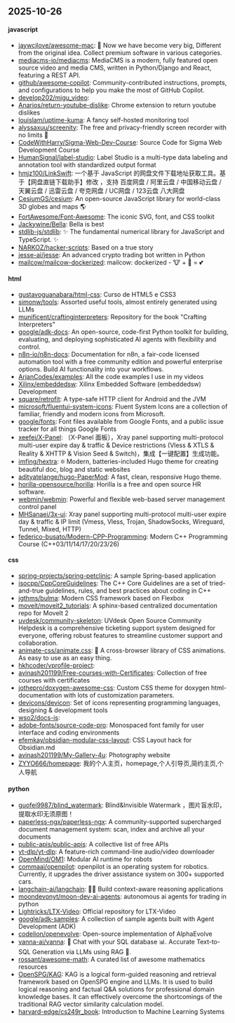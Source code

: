 ## 2025-10-26

#### javascript
* [jaywcjlove/awesome-mac](https://github.com/jaywcjlove/awesome-mac):  Now we have become very big, Different from the original idea. Collect premium software in various categories.
* [mediacms-io/mediacms](https://github.com/mediacms-io/mediacms): MediaCMS is a modern, fully featured open source video and media CMS, written in Python/Django and React, featuring a REST API.
* [github/awesome-copilot](https://github.com/github/awesome-copilot): Community-contributed instructions, prompts, and configurations to help you make the most of GitHub Copilot.
* [develop202/migu_video](https://github.com/develop202/migu_video): 
* [Anarios/return-youtube-dislike](https://github.com/Anarios/return-youtube-dislike): Chrome extension to return youtube dislikes
* [louislam/uptime-kuma](https://github.com/louislam/uptime-kuma): A fancy self-hosted monitoring tool
* [alyssaxuu/screenity](https://github.com/alyssaxuu/screenity): The free and privacy-friendly screen recorder with no limits 🎥
* [CodeWithHarry/Sigma-Web-Dev-Course](https://github.com/CodeWithHarry/Sigma-Web-Dev-Course): Source Code for Sigma Web Development Course
* [HumanSignal/label-studio](https://github.com/HumanSignal/label-studio): Label Studio is a multi-type data labeling and annotation tool with standardized output format
* [hmjz100/LinkSwift](https://github.com/hmjz100/LinkSwift): 一个基于 JavaScript 的网盘文件下载地址获取工具。基于【网盘直链下载助手】修改 ，支持 百度网盘 / 阿里云盘 / 中国移动云盘 / 天翼云盘 / 迅雷云盘 / 夸克网盘 / UC网盘 / 123云盘 八大网盘
* [CesiumGS/cesium](https://github.com/CesiumGS/cesium): An open-source JavaScript library for world-class 3D globes and maps 🌎
* [FortAwesome/Font-Awesome](https://github.com/FortAwesome/Font-Awesome): The iconic SVG, font, and CSS toolkit
* [Jackywine/Bella](https://github.com/Jackywine/Bella): Bella is best
* [stdlib-js/stdlib](https://github.com/stdlib-js/stdlib): ✨ The fundamental numerical library for JavaScript and TypeScript. ✨
* [NARKOZ/hacker-scripts](https://github.com/NARKOZ/hacker-scripts): Based on a true story
* [jesse-ai/jesse](https://github.com/jesse-ai/jesse): An advanced crypto trading bot written in Python
* [mailcow/mailcow-dockerized](https://github.com/mailcow/mailcow-dockerized): mailcow: dockerized - 🐮 + 🐋 = 💕

#### html
* [gustavoguanabara/html-css](https://github.com/gustavoguanabara/html-css): Curso de HTML5 e CSS3
* [simonw/tools](https://github.com/simonw/tools): Assorted useful tools, almost entirely generated using LLMs
* [munificent/craftinginterpreters](https://github.com/munificent/craftinginterpreters): Repository for the book "Crafting Interpreters"
* [google/adk-docs](https://github.com/google/adk-docs): An open-source, code-first Python toolkit for building, evaluating, and deploying sophisticated AI agents with flexibility and control.
* [n8n-io/n8n-docs](https://github.com/n8n-io/n8n-docs): Documentation for n8n, a fair-code licensed automation tool with a free community edition and powerful enterprise options. Build AI functionality into your workflows.
* [ArjanCodes/examples](https://github.com/ArjanCodes/examples): All the code examples I use in my videos
* [Xilinx/embeddedsw](https://github.com/Xilinx/embeddedsw): Xilinx Embedded Software (embeddedsw) Development
* [square/retrofit](https://github.com/square/retrofit): A type-safe HTTP client for Android and the JVM
* [microsoft/fluentui-system-icons](https://github.com/microsoft/fluentui-system-icons): Fluent System Icons are a collection of familiar, friendly and modern icons from Microsoft.
* [google/fonts](https://github.com/google/fonts): Font files available from Google Fonts, and a public issue tracker for all things Google Fonts
* [xeefei/X-Panel](https://github.com/xeefei/X-Panel): 〔X-Panel 面板〕，Xray panel supporting multi-protocol multi-user expire day & traffic & Device restrictions (Vless & XTLS & Reality & XHTTP & Vision Seed & Switch)，集成【一键配置】生成功能。
* [imfing/hextra](https://github.com/imfing/hextra): 🔯 Modern, batteries-included Hugo theme for creating beautiful doc, blog and static websites
* [adityatelange/hugo-PaperMod](https://github.com/adityatelange/hugo-PaperMod): A fast, clean, responsive Hugo theme.
* [horilla-opensource/horilla](https://github.com/horilla-opensource/horilla): Horilla is a free and open source HR software.
* [webmin/webmin](https://github.com/webmin/webmin): Powerful and flexible web-based server management control panel
* [MHSanaei/3x-ui](https://github.com/MHSanaei/3x-ui): Xray panel supporting multi-protocol multi-user expire day & traffic & IP limit (Vmess, Vless, Trojan, ShadowSocks, Wireguard, Tunnel, Mixed, HTTP)
* [federico-busato/Modern-CPP-Programming](https://github.com/federico-busato/Modern-CPP-Programming): Modern C++ Programming Course (C++03/11/14/17/20/23/26)

#### css
* [spring-projects/spring-petclinic](https://github.com/spring-projects/spring-petclinic): A sample Spring-based application
* [isocpp/CppCoreGuidelines](https://github.com/isocpp/CppCoreGuidelines): The C++ Core Guidelines are a set of tried-and-true guidelines, rules, and best practices about coding in C++
* [jgthms/bulma](https://github.com/jgthms/bulma): Modern CSS framework based on Flexbox
* [moveit/moveit2_tutorials](https://github.com/moveit/moveit2_tutorials): A sphinx-based centralized documentation repo for MoveIt 2
* [uvdesk/community-skeleton](https://github.com/uvdesk/community-skeleton): UVdesk Open Source Community Helpdesk is a comprehensive ticketing support system designed for everyone, offering robust features to streamline customer support and collaboration.
* [animate-css/animate.css](https://github.com/animate-css/animate.css): 🍿 A cross-browser library of CSS animations. As easy to use as an easy thing.
* [hkhcoder/vprofile-project](https://github.com/hkhcoder/vprofile-project): 
* [avinash201199/Free-courses-with-Certificates](https://github.com/avinash201199/Free-courses-with-Certificates): Collection of free courses with certificates
* [jothepro/doxygen-awesome-css](https://github.com/jothepro/doxygen-awesome-css): Custom CSS theme for doxygen html-documentation with lots of customization parameters.
* [devicons/devicon](https://github.com/devicons/devicon): Set of icons representing programming languages, designing & development tools
* [wso2/docs-is](https://github.com/wso2/docs-is): 
* [adobe-fonts/source-code-pro](https://github.com/adobe-fonts/source-code-pro): Monospaced font family for user interface and coding environments
* [efemkay/obsidian-modular-css-layout](https://github.com/efemkay/obsidian-modular-css-layout): CSS Layout hack for Obsidian.md
* [avinash201199/My-Gallery-4u](https://github.com/avinash201199/My-Gallery-4u): Photography website
* [ZYYO666/homepage](https://github.com/ZYYO666/homepage): 我的个人主页，homepage,个人引导页,简约主页,个人导航

#### python
* [guofei9987/blind_watermark](https://github.com/guofei9987/blind_watermark): Blind&Invisible Watermark ，图片盲水印，提取水印无须原图！
* [paperless-ngx/paperless-ngx](https://github.com/paperless-ngx/paperless-ngx): A community-supported supercharged document management system: scan, index and archive all your documents
* [public-apis/public-apis](https://github.com/public-apis/public-apis): A collective list of free APIs
* [yt-dlp/yt-dlp](https://github.com/yt-dlp/yt-dlp): A feature-rich command-line audio/video downloader
* [OpenMind/OM1](https://github.com/OpenMind/OM1): Modular AI runtime for robots
* [commaai/openpilot](https://github.com/commaai/openpilot): openpilot is an operating system for robotics. Currently, it upgrades the driver assistance system on 300+ supported cars.
* [langchain-ai/langchain](https://github.com/langchain-ai/langchain): 🦜🔗 Build context-aware reasoning applications
* [moondevonyt/moon-dev-ai-agents](https://github.com/moondevonyt/moon-dev-ai-agents): autonomous ai agents for trading in python
* [Lightricks/LTX-Video](https://github.com/Lightricks/LTX-Video): Official repository for LTX-Video
* [google/adk-samples](https://github.com/google/adk-samples): A collection of sample agents built with Agent Development (ADK)
* [codelion/openevolve](https://github.com/codelion/openevolve): Open-source implementation of AlphaEvolve
* [vanna-ai/vanna](https://github.com/vanna-ai/vanna): 🤖 Chat with your SQL database 📊. Accurate Text-to-SQL Generation via LLMs using RAG 🔄.
* [rossant/awesome-math](https://github.com/rossant/awesome-math): A curated list of awesome mathematics resources
* [OpenSPG/KAG](https://github.com/OpenSPG/KAG): KAG is a logical form-guided reasoning and retrieval framework based on OpenSPG engine and LLMs. It is used to build logical reasoning and factual Q&A solutions for professional domain knowledge bases. It can effectively overcome the shortcomings of the traditional RAG vector similarity calculation model.
* [harvard-edge/cs249r_book](https://github.com/harvard-edge/cs249r_book): Introduction to Machine Learning Systems
